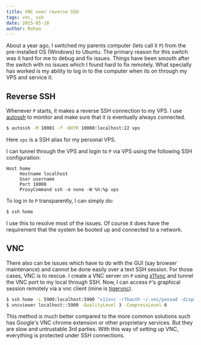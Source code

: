 ```yaml
---
title: VNC over reverse SSH
tags: vnc, ssh
date: 2015-05-10
author: Rohan
---
```


About a year ago, I switched my parents computer (lets call it `P`) from the
pre-installed OS (Windows) to Ubuntu. The primary reason for this switch was it
hard for me to debug and fix issues. Things have been smooth after the switch
with no issues which I found hard to fix remotely. What specially has worked is
my ability to log in to the computer when its on through my VPS and service it.

## Reverse SSH

Whenever `P` starts, it makes a reverse SSH connection to my VPS. I use
[autossh][autossh] to monitor and make sure that it is eventually always
connected.

```bash
$ autossh -M 10001 -f -NXYR 10000:localhost:22 vps
```

Here `vps` is a SSH alias for my personal VPS.

I can tunnel through the VPS and login to `P` via VPS using the following SSH
configuration:

```config
Host home
     Hostname localhost
     User username
     Port 10000
     ProxyCommand ssh -e none -W %h:%p vps
```
To log in to `P` transparently, I can simply do:

```bash
$ ssh home
```

I use this to resolve most of the issues. Of course it does have the requirement
that the system be booted up and connected to a network.

## VNC

There also can be issues which have to do with the GUI (say browser maintenance)
and cannot be done easily over a text SSH session. For those cases, VNC is to
rescue. I create a VNC server on `P` using [x11vnc][x11vnc] and tunnel the VNC
port to my local through SSH. Now, I can access `P`'s graphical session remotely
via a vnc client (mine is [tigervnc][tigervnc]).


```bash
$ ssh home -L 5900:localhost:5900 "x11vnc -rfbauth ~/.vnc/passwd -display :0 -noxdamage"
$ vncviewer localhost::5900 -QualityLevel 3 -CompressLevel 6
```

This method is much better compared to the more common solutions such has
Google's VNC chrome extension or other proprietary services. But they are slow
and untrustable 3rd parties. With this way of setting up VNC, everything is
protected under SSH connections.

[x11vnc]: https://wiki.archlinux.org/index.php/X11vnc
[autossh]: https://www.archlinux.org/packages/community/x86_64/autossh/
[tigervnc]: https://www.archlinux.org/packages/community/x86_64/tigervnc/

